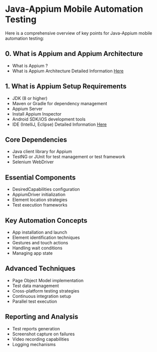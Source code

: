 # Java-Appium Mobile Automation Testing
Here is a comprehensive overview of key points for Java-Appium mobile automation testing:

## 0. What is Appium and Appium Architecture
- What is Appium ?
- What is Appium Architecture
Detailed Information [Here](0-what-is-appium.md)
## 1. What is Appium Setup Requirements
- JDK (8 or higher)
- Maven or Gradle for dependency management
- Appium Server
- Install Appium Inspector
- Android SDK/iOS development tools
- IDE (IntelliJ, Eclipse)
Detailed Information [Here](1-setup-appium-tools.md)

## Core Dependencies
- Java client library for Appium
- TestNG or JUnit for test management or test framework
- Selenium WebDriver

## Essential Components
- DesiredCapabilities configuration
- AppiumDriver initialization
- Element location strategies
- Test execution frameworks

## Key Automation Concepts
- App installation and launch
- Element identification techniques
- Gestures and touch actions
- Handling wait conditions
- Managing app state

## Advanced Techniques
- Page Object Model implementation
- Test data management
- Cross-platform testing strategies
- Continuous integration setup
- Parallel test execution

## Reporting and Analysis
- Test reports generation
- Screenshot capture on failures
- Video recording capabilities
- Logging mechanisms
